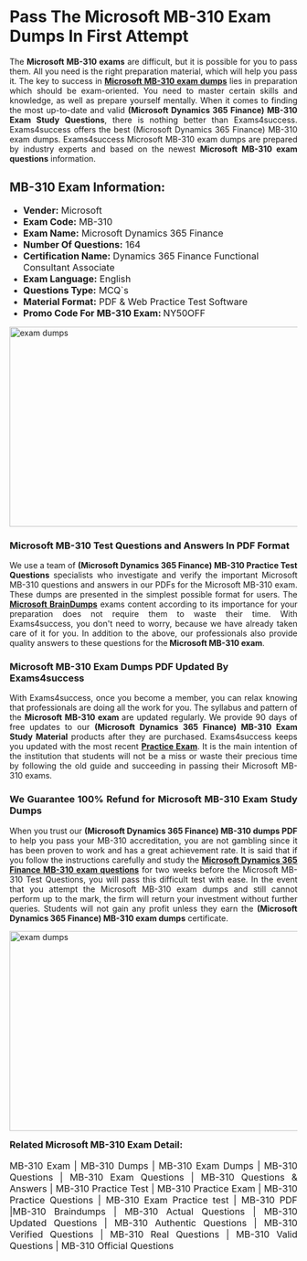 <h1><strong><strong>Pass The Microsoft MB-310 Exam Dumps In First Attempt</strong></strong></h1> <p style="text-align:justify">The <strong>Microsoft MB-310 exams</strong> are difficult, but it is possible for you to pass them. All you need is the right preparation material, which will help you pass it. The key to success in <a href="https://www.exams4success.com/microsoft/mb-310-pdf-exam-dumps"><strong>Microsoft MB-310 exam dumps</strong></a> lies in preparation which should be exam-oriented. You need to master certain skills and knowledge, as well as prepare yourself mentally. When it comes to finding the most up-to-date and valid <strong>(Microsoft Dynamics 365 Finance) MB-310 Exam Study Questions</strong>, there is nothing better than Exams4success. Exams4success offers the best (Microsoft Dynamics 365 Finance) MB-310 exam dumps. Exams4success Microsoft MB-310 exam dumps are prepared by industry experts and based on the newest <strong>Microsoft MB-310 exam questions</strong> information.</p> <h2><strong><strong>MB-310 Exam Information:</strong></strong></h2> <ul> <li><span style="font-size:16px"><strong>Vender:</strong> Microsoft</span></li> <li><span style="font-size:16px"><strong>Exam Code:</strong> MB-310</span></li> <li><span style="font-size:16px"><strong>Exam Name:</strong> Microsoft Dynamics 365 Finance</span></li> <li><span style="font-size:16px"><strong>Number Of Questions:</strong> 164</span></li> <li><span style="font-size:16px"><strong>Certification Name:</strong> Dynamics 365 Finance Functional Consultant Associate</span></li> <li><span style="font-size:16px"><strong>Exam Language:</strong> English</span></li> <li><span style="font-size:16px"><strong>Questions Type:</strong> MCQ`s</span></li> <li><span style="font-size:16px"><strong>Material Format:</strong> PDF & Web Practice Test Software</span></li> <li><span style="font-size:16px"><strong>Promo Code For MB-310 Exam: </strong>NY50OFF</span></li> </ul> <p><a href="https://www.exams4success.com/microsoft/mb-310-pdf-exam-dumps" rel="no-follow"><img alt="exam dumps" src="https://www.certcollections.com/uploads/content/infrist1.png" style="height:350px; width:750px" /></a></p> <h3><strong>Microsoft MB-310 Test Questions and Answers In PDF Format</strong></h3> <p style="text-align:justify">We use a team of <strong>(Microsoft Dynamics 365 Finance) MB-310 Practice Test Questions</strong> specialists who investigate and verify the important Microsoft MB-310 questions and answers in our PDFs for the Microsoft MB-310 exam. These dumps are presented in the simplest possible format for users. The <a href="https://www.exams4success.com/microsoft-exam-dumps"><strong>Microsoft BrainDumps</strong></a> exams content according to its importance for your preparation does not require them to waste their time. With Exams4success, you don't need to worry, because we have already taken care of it for you. In addition to the above, our professionals also provide quality answers to these questions for the<strong> Microsoft MB-310 exam</strong>.</p> <h3><strong> Microsoft MB-310 Exam Dumps PDF Updated By Exams4success</strong></h3> <p style="text-align:justify">With Exams4success, once you become a member, you can relax knowing that professionals are doing all the work for you. The syllabus and pattern of the <strong>Microsoft MB-310 exam </strong>are updated regularly. We provide 90 days of free updates to our <strong>(Microsoft Dynamics 365 Finance) MB-310 Exam Study Material</strong> products after they are purchased. Exams4success keeps you updated with the most recent <a href="https://www.exams4success.com/"><strong>Practice Exam</strong></a>. It is the main intention of the institution that students will not be a miss or waste their precious time by following the old guide and succeeding in passing their Microsoft MB-310 exams.</p> <h3 style="text-align:justify"><strong>We Guarantee 100% Refund for Microsoft MB-310 Exam Study Dumps</strong></h3> <p style="text-align:justify">When you trust our <strong>(Microsoft Dynamics 365 Finance) MB-310 dumps PDF</strong> to help you pass your MB-310 accreditation, you are not gambling since it has been proven to work and has a great achievement rate. It is said that if you follow the instructions carefully and study the <a href="https://www.exams4success.com/microsoft/mb-310-pdf-exam-dumps"><strong>Microsoft Dynamics 365 Finance MB-310 exam questions</strong></a> for two weeks before the Microsoft MB-310 Test Questions, you will pass this difficult test with ease. In the event that you attempt the Microsoft MB-310 exam dumps and still cannot perform up to the mark, the firm will return your investment without further queries. Students will not gain any profit unless they earn the <strong>(Microsoft Dynamics 365 Finance) MB-310 exam dumps</strong> certificate.</p> <p style="text-align:justify"><a href="https://www.exams4success.com/microsoft/mb-310-pdf-exam-dumps" rel="no-follow"><img alt="exam dumps" src="https://www.certcollections.com/uploads/content/free_demo1.png" style="height:350px; width:750px" /></a></p> <p style="text-align:justify"><span style="font-size:16px"><strong>Related Microsoft MB-310 Exam Detail:</strong></span><br /> <br /> <span style="font-size:16px">MB-310 Exam | MB-310 Dumps | MB-310 Exam Dumps | MB-310 Questions | MB-310 Exam Questions | MB-310 Questions & Answers | MB-310 Practice Test | MB-310 Practice Exam | MB-310 Practice Questions | MB-310 Exam Practice test | MB-310 PDF |MB-310 Braindumps | MB-310 Actual Questions | MB-310 Updated Questions | MB-310 Authentic Questions | MB-310 Verified Questions | MB-310 Real Questions | MB-310 Valid Questions | MB-310 Official Questions</span></p>
